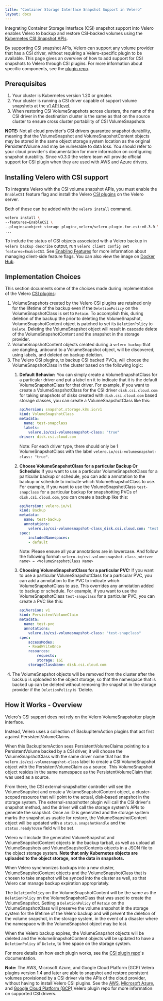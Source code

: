 ```yaml
---
title: "Container Storage Interface Snapshot Support in Velero"
layout: docs
---
```


Integrating Container Storage Interface (CSI) snapshot support into Velero enables Velero to backup and restore CSI-backed volumes using the [Kubernetes CSI Snapshot APIs](https://kubernetes.io/docs/concepts/storage/volume-snapshots/).

By supporting CSI snapshot APIs, Velero can support any volume provider that has a CSI driver, without requiring a Velero-specific plugin to be available. This page gives an overview of how to add support for CSI snapshots to Velero  through CSI plugins. For more information about specific components, see the [plugin repo](https://github.com/vmware-tanzu/velero-plugin-for-csi/).

## Prerequisites

 1. Your cluster is Kubernetes version 1.20 or greater.
 1. Your cluster is running a CSI driver capable of support volume snapshots at the [v1 API level](https://kubernetes.io/blog/2020/12/10/kubernetes-1.20-volume-snapshot-moves-to-ga/).
 1. When restoring CSI VolumeSnapshots across clusters, the name of the CSI driver in the destination cluster is the same as that on the source cluster to ensure cross cluster portability of CSI VolumeSnapshots

**NOTE:** Not all cloud provider's CSI drivers guarantee snapshot durability, meaning that the VolumeSnapshot and VolumeSnapshotContent objects may be stored in the same object storage system location as the original PersistentVolume and may be vulnerable to data loss. You should refer to your cloud provider's documentation for more information on configuring snapshot durability.  Since v0.3.0 the velero team will provide official support for CSI plugin when they are used with AWS and Azure drivers.

## Installing Velero with CSI support

To integrate Velero with the CSI volume snapshot APIs, you must enable the `EnableCSI` feature flag and install the Velero [CSI plugins][2] on the Velero server.

Both of these can be added with the `velero install` command.

```bash
velero install \
--features=EnableCSI \
--plugins=<object storage plugin>,velero/velero-plugin-for-csi:v0.3.0 \
...
```

To include the status of CSI objects associated with a Velero backup in `velero backup describe` output, run `velero client config set features=EnableCSI`.
See [Enabling Features][1] for more information about managing client-side feature flags. You can also view the image on [Docker Hub][3].

## Implementation Choices

This section documents some of the choices made during implementation of the Velero [CSI plugins][2]:

 1. VolumeSnapshots created by the Velero CSI plugins are retained only for the lifetime of the backup even if the `DeletionPolicy` on the VolumeSnapshotClass is set to `Retain`. To accomplish this, during deletion of the backup the prior to deleting the VolumeSnapshot, VolumeSnapshotContent object is patched to set its `DeletionPolicy` to `Delete`. Deleting the VolumeSnapshot object will result in cascade delete of the VolumeSnapshotContent and the snapshot in the storage provider.
 1. VolumeSnapshotContent objects created during a `velero backup` that are dangling, unbound to a VolumeSnapshot object, will be discovered, using labels, and deleted on backup deletion.
 1. The Velero CSI plugins, to backup CSI backed PVCs, will choose the VolumeSnapshotClass in the cluster based on the following logic:
    1. **Default Behavior:**
    You can simply create a VolumeSnapshotClass for a particular driver and put a label on it to indicate that it is the default VolumeSnapshotClass for that driver.  For example, if you want to create a VolumeSnapshotClass for the CSI driver `disk.csi.cloud.com` for taking snapshots of disks created with `disk.csi.cloud.com` based storage classes, you can create a VolumeSnapshotClass like this:
        ```yaml
        apiVersion: snapshot.storage.k8s.io/v1
        kind: VolumeSnapshotClass
        metadata:
          name: test-snapclass
          labels:
            velero.io/csi-volumesnapshot-class: "true"
        driver: disk.csi.cloud.com
        ```
        Note: For each driver type, there should only be 1 VolumeSnapshotClass with the label `velero.io/csi-volumesnapshot-class: "true"`.

    2. **Choose VolumeSnapshotClass for a particular Backup Or Schedule:**
    If you want to use a particular VolumeSnapshotClass for a particular backup or schedule, you can add a annotation to the backup or schedule to indicate which VolumeSnapshotClass to use.  For example, if you want to use the VolumeSnapshotClass `test-snapclass` for a particular backup for snapshotting PVCs of `disk.csi.cloud.com`, you can create a backup like this:
        ```yaml
        apiVersion: velero.io/v1
        kind: Backup
        metadata:
          name: test-backup
          annotations:
            velero.io/csi-volumesnapshot-class_disk.csi.cloud.com: "test-snapclass"
        spec:
            includedNamespaces:
            - default
        ```
        Note: Please ensure all your annotations are in lowercase. And follow the following format: `velero.io/csi-volumesnapshot-class_<driver name> = <VolumeSnapshotClass Name>`

    3. **Choosing VolumeSnapshotClass for a particular PVC:**
    If you want to use a particular VolumeSnapshotClass for a particular PVC, you can add a annotation to the PVC to indicate which VolumeSnapshotClass to use. This overrides any annotation added to backup or schedule. For example, if you want to use the VolumeSnapshotClass `test-snapclass` for a particular PVC, you can create a PVC like this:
        ```yaml
        apiVersion: v1
        kind: PersistentVolumeClaim
        metadata:
          name: test-pvc
          annotations:
            velero.io/csi-volumesnapshot-class: "test-snapclass"
        spec:
            accessModes:
            - ReadWriteOnce
            resources:
                requests:
                storage: 1Gi
            storageClassName: disk.csi.cloud.com
        ```
 1. The VolumeSnapshot objects will be removed from the cluster after the backup is uploaded to the object storage, so that the namespace that is backed up can be deleted without removing the snapshot in the storage provider if the `DeletionPolicy` is `Delete.  

## How it Works - Overview

Velero's CSI support does not rely on the Velero VolumeSnapshotter plugin interface.

Instead, Velero uses a collection of BackupItemAction plugins that act first against PersistentVolumeClaims.

When this BackupItemAction sees PersistentVolumeClaims pointing to a PersistentVolume backed by a CSI driver, it will choose the VolumeSnapshotClass with the same driver name that has the `velero.io/csi-volumesnapshot-class` label to create a CSI VolumeSnapshot object with the PersistentVolumeClaim as a source.
This VolumeSnapshot object resides in the same namespace as the PersistentVolumeClaim that was used as a source.

From there, the CSI external-snapshotter controller will see the VolumeSnapshot and create a VolumeSnapshotContent object, a cluster-scoped resource that will point to the actual, disk-based snapshot in the storage system.
The external-snapshotter plugin will call the CSI driver's snapshot method, and the driver will call the storage system's APIs to generate the snapshot.
Once an ID is generated and the storage system marks the snapshot as usable for restore, the VolumeSnapshotContent object will be updated with a `status.snapshotHandle` and the `status.readyToUse` field will be set.

Velero will include the generated VolumeSnapshot and VolumeSnapshotContent objects in the backup tarball, as well as
upload all VolumeSnapshots and VolumeSnapshotContents objects in a JSON file to the object storage system. **Note that
only Kubernetes objects are uploaded to the object storage, not the data in snapshots.**

When Velero synchronizes backups into a new cluster, VolumeSnapshotContent objects and the VolumeSnapshotClass that is chosen to take
snapshot will be synced into the cluster as well, so that Velero can manage backup expiration appropriately.


The `DeletionPolicy` on the VolumeSnapshotContent will be the same as the `DeletionPolicy` on the VolumeSnapshotClass that was used to create the VolumeSnapshot. Setting a `DeletionPolicy` of `Retain` on the VolumeSnapshotClass will preserve the volume snapshot in the storage system for the lifetime of the Velero backup and will prevent the deletion of the volume snapshot, in the storage system, in the event of a disaster where the namespace with the VolumeSnapshot object may be lost.

When the Velero backup expires, the VolumeSnapshot objects will be deleted and the VolumeSnapshotContent objects will be updated to have a `DeletionPolicy` of `Delete`, to free space on the storage system.

For more details on how each plugin works, see the [CSI plugin repo][2]'s documentation.

**Note:** The AWS, Microsoft Azure, and Google Cloud Platform (GCP) Velero plugins version 1.4 and later are able to snapshot and restore persistent volumes provisioned by a CSI driver via the APIs of the cloud provider, without having to install Velero CSI plugins. See the [AWS](https://github.com/vmware-tanzu/velero-plugin-for-aws), [Microsoft Azure](https://github.com/vmware-tanzu/velero-plugin-for-microsoft-azure), and [Google Cloud Platform (GCP)](https://github.com/vmware-tanzu/velero-plugin-for-gcp) Velero plugin repo for more information on supported CSI drivers.

[1]: customize-installation.md#enable-server-side-features
[2]: https://github.com/vmware-tanzu/velero-plugin-for-csi/
[3]: https://hub.docker.com/repository/docker/velero/velero-plugin-for-csi
